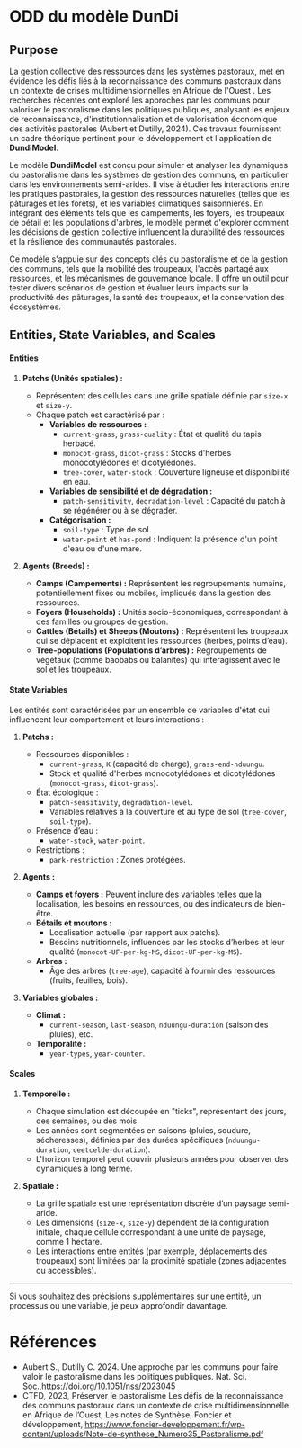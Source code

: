 # ODD du modèle DunDi

## Purpose

La gestion collective des ressources dans les systèmes pastoraux, met en évidence les défis liés à la reconnaissance des communs pastoraux dans un contexte de crises multidimensionnelles en Afrique de l'Ouest . Les recherches récentes ont exploré les approches par les communs pour valoriser le pastoralisme dans les politiques publiques, analysant les enjeux de reconnaissance, d'institutionnalisation et de valorisation économique des activités pastorales (Aubert et Dutilly, 2024). Ces travaux fournissent un cadre théorique pertinent pour le développement et l'application de **DundiModel**. 

Le modèle **DundiModel** est conçu pour simuler et analyser les dynamiques du pastoralisme dans les systèmes de gestion des communs, en particulier dans les environnements semi-arides. Il vise à étudier les interactions entre les pratiques pastorales, la gestion des ressources naturelles (telles que les pâturages et les forêts), et les variables climatiques saisonnières. En intégrant des éléments tels que les campements, les foyers, les troupeaux de bétail et les populations d'arbres, le modèle permet d'explorer comment les décisions de gestion collective influencent la durabilité des ressources et la résilience des communautés pastorales.

Ce modèle s'appuie sur des concepts clés du pastoralisme et de la gestion des communs, tels que la mobilité des troupeaux, l'accès partagé aux ressources, et les mécanismes de gouvernance locale. Il offre un outil pour tester divers scénarios de gestion et évaluer leurs impacts sur la productivité des pâturages, la santé des troupeaux, et la conservation des écosystèmes.

## Entities, State Variables, and Scales

#### **Entities**
1. **Patchs (Unités spatiales) :**
   - Représentent des cellules dans une grille spatiale définie par `size-x` et `size-y`.
   - Chaque patch est caractérisé par :
     - **Variables de ressources :** 
       - `current-grass`, `grass-quality` : État et qualité du tapis herbacé.
       - `monocot-grass`, `dicot-grass` : Stocks d'herbes monocotylédones et dicotylédones.
       - `tree-cover`, `water-stock` : Couverture ligneuse et disponibilité en eau.
     - **Variables de sensibilité et de dégradation :** 
       - `patch-sensitivity`, `degradation-level` : Capacité du patch à se régénérer ou à se dégrader.
     - **Catégorisation :**
       - `soil-type` : Type de sol.
       - `water-point` et `has-pond` : Indiquent la présence d'un point d'eau ou d'une mare.

2. **Agents (Breeds) :**
   - **Camps (Campements) :** Représentent les regroupements humains, potentiellement fixes ou mobiles, impliqués dans la gestion des ressources.
   - **Foyers (Households) :** Unités socio-économiques, correspondant à des familles ou groupes de gestion.
   - **Cattles (Bétails) et Sheeps (Moutons) :** Représentent les troupeaux qui se déplacent et exploitent les ressources (herbes, points d’eau).
   - **Tree-populations (Populations d’arbres) :** Regroupements de végétaux (comme baobabs ou balanites) qui interagissent avec le sol et les troupeaux.

#### **State Variables**
Les entités sont caractérisées par un ensemble de variables d'état qui influencent leur comportement et leurs interactions :
1. **Patchs :**
   - Ressources disponibles :
     - `current-grass`, `K` (capacité de charge), `grass-end-nduungu`.
     - Stock et qualité d'herbes monocotylédones et dicotylédones (`monocot-grass`, `dicot-grass`).
   - État écologique :
     - `patch-sensitivity`, `degradation-level`.
     - Variables relatives à la couverture et au type de sol (`tree-cover`, `soil-type`).
   - Présence d’eau :
     - `water-stock`, `water-point`.
   - Restrictions :
     - `park-restriction` : Zones protégées.

2. **Agents :**
   - **Camps et foyers :** Peuvent inclure des variables telles que la localisation, les besoins en ressources, ou des indicateurs de bien-être.
   - **Bétails et moutons :**
     - Localisation actuelle (par rapport aux patchs).
     - Besoins nutritionnels, influencés par les stocks d’herbes et leur qualité (`monocot-UF-per-kg-MS`, `dicot-UF-per-kg-MS`).
   - **Arbres :**
     - Âge des arbres (`tree-age`), capacité à fournir des ressources (fruits, feuilles, bois).

3. **Variables globales :**
   - **Climat :** 
     - `current-season`, `last-season`, `nduungu-duration` (saison des pluies), etc.
   - **Temporalité :** 
     - `year-types`, `year-counter`.

#### **Scales**
1. **Temporelle :**
   - Chaque simulation est découpée en "ticks", représentant des jours, des semaines, ou des mois.
   - Les années sont segmentées en saisons (pluies, soudure, sécheresses), définies par des durées spécifiques (`nduungu-duration`, `ceetcelde-duration`).
   - L'horizon temporel peut couvrir plusieurs années pour observer des dynamiques à long terme.

2. **Spatiale :**
   - La grille spatiale est une représentation discrète d’un paysage semi-aride.
   - Les dimensions (`size-x`, `size-y`) dépendent de la configuration initiale, chaque cellule correspondant à une unité de paysage, comme 1 hectare.
   - Les interactions entre entités (par exemple, déplacements des troupeaux) sont limitées par la proximité spatiale (zones adjacentes ou accessibles).

---

Si vous souhaitez des précisions supplémentaires sur une entité, un processus ou une variable, je peux approfondir davantage.

# Références 

- Aubert S., Dutilly C. 2024. Une approche par les communs pour faire valoir le pastoralisme dans les politiques publiques. Nat. Sci. Soc.,https://doi.org/10.1051/nss/2023045
- CTFD, 2023, Préserver le pastoralisme Les défis de la reconnaissance des communs pastoraux dans un contexte de crise multidimensionnelle en Afrique de l’Ouest, Les notes de Synthèse, Foncier et développement, https://www.foncier-developpement.fr/wp-content/uploads/Note-de-synthese_Numero35_Pastoralisme.pdf

